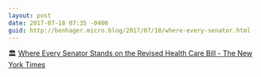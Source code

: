 ```yaml
---
layout: post
date: 2017-07-18 07:35 -0400
guid: http://benhager.micro.blog/2017/07/18/where-every-senator.html
---
```

🏛 [Where Every Senator Stands on the Revised Health Care Bill - The New York Times](https://www.nytimes.com/interactive/2017/07/13/us/politics/senate-revised-health-care-whip-count.html)
